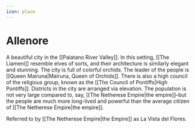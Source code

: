 ```yaml
---
icon: place
---
```

# Allenore
A beautiful city in the [[Palatano River Valley]]. In this setting, [[The Liameni]] resemble elves of sorts, and their architecture is similarly elegant and stunning. The city is full of colorful orchids. The leader of the people is [[Queen Mairuna|Mairuna, Queen of Orchids]]. There is also a high council of the religious group, known as the [[The Council of Pontiffs|High Pontiffs]]. Districts in the city are arranged via elevation. The population is not very large compared to, say, [[The Netherese Empire|the empire]]–but the people are much more long-lived and powerful than the average citizen of [[The Netherese Empire|the empire]].

Referred to by [[The Netherese Empire|the Empire]] as La Vista del Flores.